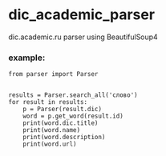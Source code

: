 # dic_academic_parser
dic.academic.ru parser using BeautifulSoup4

### example:
```
from parser import Parser


results = Parser.search_all('слово')
for result in results:
    p = Parser(result.dic)
    word = p.get_word(result.id)
    print(word.dic.title)
    print(word.name)
    print(word.description)
    print(word.url)
```


